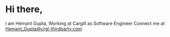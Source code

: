 # Hi there,
I am Hemant Gupta, Working at Cargill as Software Engineer
Connect me at Hemant_Gupta@crgl-thirdparty.com.
